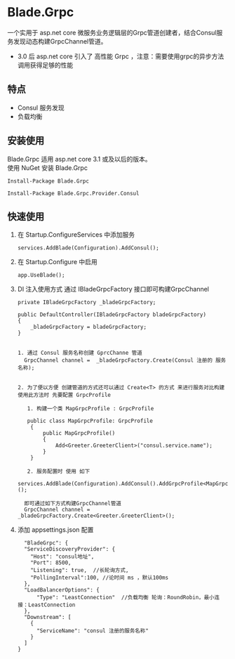 # Blade.Grpc
一个实用于 asp.net core 微服务业务逻辑层的Grpc管道创建者，结合Consul服务发现动态构建GrpcChannel管道。
  - 3.0 后 asp.net core 引入了 高性能 Grpc ，注意：需要使用grpc的异步方法调用获得足够的性能

## 特点
  - Consul 服务发现
  - 负载均衡
 
## 安装使用
Blade.Grpc 适用 asp.net core 3.1 或及以后的版本。  
使用 NuGet 安装 Blade.Grpc   

 `Install-Package Blade.Grpc`  
 
 `Install-Package Blade.Grpc.Provider.Consul`
 
 ## 快速使用
 
 1. 在 Startup.ConfigureServices 中添加服务
 
    `services.AddBlade(Configuration).AddConsul();`
 
 2. 在 Startup.Configure 中启用  
 
    `app.UseBlade();`
 
 3. DI 注入使用方式 通过 IBladeGrpcFactory 接口即可构建GrpcChannel  
 
    ```
    private IBladeGrpcFactory _bladeGrpcFactory; 
    
    public DefaultController(IBladeGrpcFactory bladeGrpcFactory)  
    {  
        _bladeGrpcFactory = bladeGrpcFactory;   
    } 
      
    ```
    
    ```
    1. 通过 Consul 服务名称创建 GprcChanne 管道
      GrpcChannel channel =  _bladeGrpcFactory.Create(Consul 注册的 服务名称);
        
    ```
    
    ```
    2. 为了便以方便 创建管道的方式还可以通过 Create<T> 的方式 来进行服务对比构建 使用此方法时 先要配置 GrpcProfile 
    
       1. 构建一个类 MapGrpcProfile : GrpcProfile
       
       public class MapGrpcProfile: GrpcProfile
        {
            public MapGrpcProfile()
            { 
                Add<Greeter.GreeterClient>("consul.service.name"); 
            }
        }
        
       2. 服务配置时 使用 如下
       services.AddBlade(Configuration).AddConsul().AddGrpcProfile<MapGrpcProfile>();
      
      即可通过如下方式构建GrpcChannel管道
      GrpcChannel channel =  _bladeGrpcFactory.Create<Greeter.GreeterClient>();
    ```

 4.  添加 appsettings.json 配置
    
        ```
          "BladeGrpc": {
          "ServiceDiscoveryProvider": {
            "Host": "consul地址",
            "Port": 8500,
            "Listening": true,  //长轮询方式,
            "PollingInterval":100, //论时间 ms ，默认100ms
          },
          "LoadBalancerOptions": {
              "Type": "LeastConnection"  //负载均衡 轮询：RoundRobin，最小连接：LeastConnection
          },
          "Downstream": [
            {
              "ServiceName": "consul 注册的服务名称"
            }
          ]
        }

       ```

